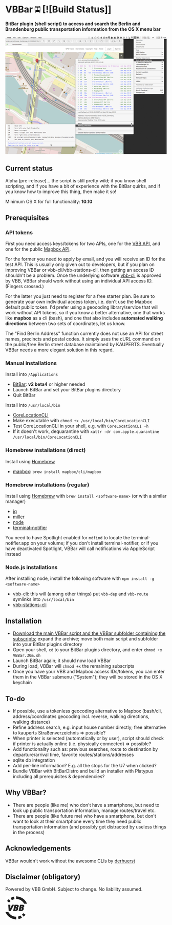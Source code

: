 # VBBar <img src="https://github.com/JayBrown/VBBar/blob/master/img/VBBar_icon.png" height="20px"/> [![Build Status]]

**BitBar plugin (shell script) to access and search the Berlin and Brandenburg public transportation information from the OS X menu bar**

![VBBar-screengrab](https://github.com/JayBrown/VBBar/blob/master/img/VBBar_grab.png)

## Current status
Alpha (pre-release)… the script is still pretty wild; if you know shell scripting, and if you have a bit of experience with the BitBar quirks, and if you know how to improve this thing, then make it so!

Minimum OS X for full functionality: **10.10**

## Prerequisites

### API tokens
First you need access keys/tokens for two APIs, one for the [VBB API](http://www.vbb.de/labs), and one for the public [Mapbox API](https://www.mapbox.com/studio/signup/?plan=starter).

For the former you need to apply by email, and you will receive an ID for the test API. This is usually only given out to developers, but if you plan on improving VBBar or vbb-cli/vbb-stations-cli, then getting an access ID shouldn't be a problem. Once the underlying software [vbb-cli](https://github.com/derhuerst/vbb-cli) is approved by VBB, VBBar should work without using an individual API access ID. (Fingers crossed.)

For the latter you just need to register for a free starter plan. Be sure to generate your own individual access token, i.e. don't use the Mapbox default public token. I'd prefer using a geocoding library/service that will work without API tokens, so if you know a better alternative, one that works like **mapbox** as a cli (bash), and one that also includes **automated walking directions** between two sets of coordinates, let us know.

The "Find Berlin Address" function currently does not use an API for street names, precincts and postal codes. It simply uses the cURL command on the public/free Berlin street database maintained by KAUPERTS. Eventually VBBar needs a more elegant solution in this regard.

### Manual installations
Install into `/Applications`
* [BitBar](https://github.com/matryer/bitbar): **v2 beta4** or higher needed
* Launch BitBar and set your BitBar plugins directory
* Quit BitBar

Install into `/usr/local/bin`
* [CoreLocationCLI](https://github.com/fulldecent/corelocationcli)
* Make executable with `chmod +x /usr/local/bin/CoreLocationCLI`
* Test CoreLocationCLI in your shell, e.g. with `CoreLocationCLI -h`
* If it doesn't work, dequarantine with `xattr -dr com.apple.quarantine /usr/local/bin/CoreLocationCLI`

### Homebrew installations (direct)
Install using [Homebrew](http://brew.sh)
* [mapbox](https://github.com/mapbox/mapbox-cli-py): `brew install mapbox/cli/mapbox`

### Homebrew installations (regular)
Install using [Homebrew](http://brew.sh) with `brew install <software-name>` (or with a similar manager) 

* [jq](https://stedolan.github.io/jq/)
* [miller](https://github.com/johnkerl/miller)
* [node](https://nodejs.org)
* [terminal-notifier](https://github.com/alloy/terminal-notifier)

You need to have Spotlight enabled for `mdfind` to locate the terminal-notifier.app on your volume; if you don't install terminal-notifier, or if you have deactivated Spotlight, VBBar will call notifications via AppleScript instead

### Node.js installations
After installing node, install the following software with `npm install -g <software-name>`
* [vbb-cli](https://github.com/derhuerst/vbb-cli): this will (among other things) put `vbb-dep` and `vbb-route` symlinks into `/usr/local/bin`
* [vbb-stations-cli](https://github.com/derhuerst/vbb-stations-cli)

## Installation

* [Download the main VBBar script and the VBBar subfolder containing the subscripts](https://github.com/JayBrown/VBBar/releases); expand the archive; move both main script and subfolder into your BitBar plugins directory
* Open your shell, `cd` to your BitBar plugins directory, and enter `chmod +x VBBar.30m.sh`
* Launch BitBar again; it should now load VBBar
* During load, VBBar will `chmod +x` the remaining subscripts
* Once you have your VBB and Mapbox access IDs/tokens, you can enter them in the VBBar submenu ("System"); they will be stored in the OS X keychain

## To-do

* If possible, use a tokenless geocoding alternative to Mapbox (bash/cli, address/coordinates geocoding incl. reverse, walking directions, walking distance)
* Refine address search, e.g. input house number directly; free alternative to kauperts Straßenverzeichnis => possible?
* When printer is selected (automatically or by user), script should check if printer is actually online (i.e. physically connected) => possible?
* Add functionality such as: previous searches, route to destination by departure/arrival time, favorite routes/stations/addresses
* sqlite db integration
* Add per-line information? E.g. all the stops for the U7 when clicked?
* Bundle VBBar with BitBarDistro and build an installer with Platypus including all prerequisites & dependencies?

## Why VBBar?

* There are people (like me) who don't have a smartphone, but need to look up public transportation information, manage routes/travel etc.
* There are people (like future me) who have a smartphone, but don't want to look at their smartphone every time they need public transportation information (and possibly get distracted by useless things in the process)

## Acknowledgements
VBBar wouldn't work without the awesome CLIs by [derhuerst](https://github.com/derhuerst?tab=repositories)

## Disclaimer (obligatory)
Powered by VBB GmbH. Subject to change. No liability assumed.

![VBB](https://github.com/JayBrown/VBBar/blob/master/img/VBB_logo.png)